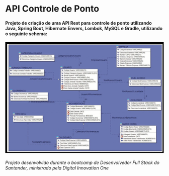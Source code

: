 ﻿# API Controle de Ponto

#### Projeto de criação de uma API Rest para controle de ponto utilizando Java, Spring Boot, Hibernate Envers, Lombok, MySQL e Gradle, utilizando o seguinte schema:

![alt text](https://github.com/rbonela/ControlePontoAPI/blob/main/DatabaseSchema.png)

###### Projeto desenvolvido durante o bootcamp de Desenvolvedor Full Stack do Santander, ministrado pela Digital Innovation One

